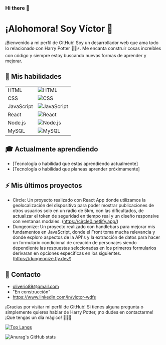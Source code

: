 ### Hi there 👋



# ¡Alohomora! Soy Víctor 👋

¡Bienvenido a mi perfil de GitHub! Soy un desarrollador web que ama todo lo relacionado con Harry Potter 🧙‍♂️⚡️. Me encanta construir cosas increíbles con código y siempre estoy buscando nuevas formas de aprender y mejorar.

## 🔮 Mis habilidades

|     |     |
| --- | --- |
| HTML | ![HTML](https://img.shields.io/badge/HTML5-E34F26?logo=html5&logoColor=white&style=flat-square) |
| CSS | ![CSS](https://img.shields.io/badge/CSS3-1572B6?logo=css3&logoColor=white&style=flat-square) |
| JavaScript | ![JavaScript](https://img.shields.io/badge/JavaScript-F7DF1E?logo=javascript&logoColor=black&style=flat-square) |
| React | ![React](https://img.shields.io/badge/React-61DAFB?logo=react&logoColor=black&style=flat-square) |
| Node.js | ![Node.js](https://img.shields.io/badge/Node.js-339933?logo=node.js&logoColor=white&style=flat-square) |
| MySQL | ![MySQL](https://img.shields.io/badge/MySQL-4479A1?logo=mysql&logoColor=white&style=flat-square) |

## 🎓 Actualmente aprendiendo

- [Tecnología o habilidad que estás aprendiendo actualmente]
- [Tecnología o habilidad que planeas aprender próximamente]

## ⚡️ Mis últimos proyectos

- Circle: Un proyecto realizado con React App donde utilizamos la geolocalización del dispositivo para poder mostrar publicaciones de otros usuarios solo en un radio de 5km, con las dificultados, de actualizar el token de seguridad en tiempo real y un diseño responsive con ventanas modales. (https://circle0.netlify.app/)
- Dungeonize: Un proyecto realizado con handlebars para mejorar mis fundamentos en JavaScript, donde el Front toma mucha relevancia y donde exploro aspectos de la API's y la extracción de datos para hacer un formulario condicional de creación de personajes siendo dependiente las respuestas selccionadas en los primeros formularios derivaran en opciones especificas en los siguientes. (https://dungeonize.fly.dev/)


## 🦉 Contacto

- oliverio89@gmail.com
- "En construcción"
- https://www.linkedin.com/in/victor-wdfs

¡Gracias por visitar mi perfil de GitHub! Si tienes alguna pregunta o simplemente quieres hablar de Harry Potter, ¡no dudes en contactarme! ¡Que tengas un día mágico! 🧙‍♀️🔮


[![Top Langs](https://github-readme-stats.vercel.app/api/top-langs/?username=oliverio89&layout=compact)](https://github.com/anuraghazra/github-readme-stats)

![Anurag's GitHub stats](https://github-readme-stats.vercel.app/api?username=oliverio89&show_icons=true&theme=onedark)
